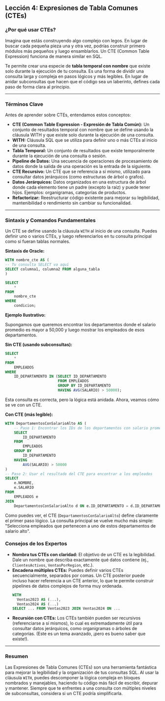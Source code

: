 ## Lección 4: Expresiones de Tabla Comunes (CTEs)

### ¿Por qué usar CTEs?

Imagina que estás construyendo algo complejo con legos. En lugar de buscar cada pequeña pieza una y otra vez, podrías construir primero módulos más pequeños y luego ensamblarlos. Un CTE (Common Table Expression) funciona de manera similar en SQL.

Te permite crear una especie de **tabla temporal con nombre** que existe solo durante la ejecución de tu consulta. Es una forma de dividir una consulta larga y compleja en pasos lógicos y más legibles. En lugar de anidar subconsultas que hacen que el código sea un laberinto, defines cada paso de forma clara al principio.

---

### Términos Clave

Antes de aprender sobre CTEs, entendamos estos conceptos:

- **CTE (Common Table Expression - Expresión de Tabla Común):** Un conjunto de resultados temporal con nombre que se define usando la cláusula WITH y que existe solo durante la ejecución de una consulta.
- **WITH:** Cláusula SQL que se utiliza para definir uno o más CTEs al inicio de una consulta.
- **Tabla Temporal:** Un conjunto de resultados que existe temporalmente durante la ejecución de una consulta o sesión.
- **Pipeline de Datos:** Una secuencia de operaciones de procesamiento de datos donde la salida de una operación es la entrada de la siguiente.
- **CTE Recursivo:** Un CTE que se referencia a sí mismo, utilizado para consultar datos jerárquicos (como estructuras de árbol o grafos).
- **Datos Jerárquicos:** Datos organizados en una estructura de árbol donde cada elemento tiene un padre (excepto la raíz) y puede tener hijos. Ejemplos: organigramas, categorías de productos.
- **Refactorizar:** Reestructurar código existente para mejorar su legibilidad, mantenibilidad o rendimiento sin cambiar su funcionalidad.

---

### Sintaxis y Comandos Fundamentales

Un CTE se define usando la cláusula `WITH` al inicio de una consulta. Puedes definir uno o varios CTEs, y luego referenciarlos en tu consulta principal como si fueran tablas normales.

**Sintaxis de Oracle:**
```sql
WITH nombre_cte AS (
-- Tu consulta SELECT va aquí
SELECT columna1, columna2 FROM alguna_tabla
)

SELECT 
    * 
FROM 
    nombre_cte
WHERE 
    condicion;
```

**Ejemplo Ilustrativo:**

Supongamos que queremos encontrar los departamentos donde el salario promedio es mayor a 50,000 y luego mostrar los empleados de esos departamentos.

**Sin CTE (usando subconsultas):**
```sql
SELECT
    *
FROM
    EMPLEADOS
WHERE
    ID_DEPARTAMENTO IN (SELECT ID_DEPARTAMENTO
                        FROM EMPLEADOS
                        GROUP BY ID_DEPARTAMENTO
                        HAVING AVG(SALARIO) > 50000);
```

Esta consulta es correcta, pero la lógica está anidada. Ahora, veamos cómo se ve con un CTE.

**Con CTE (más legible):**
```sql
WITH DepartamentosConSalarioAlto AS (
    -- Paso 1: Encontrar los IDs de los departamentos con salario promedio > 50k
    SELECT
        ID_DEPARTAMENTO
    FROM
        EMPLEADOS
    GROUP BY
        ID_DEPARTAMENTO
    HAVING
        AVG(SALARIO) > 50000
)
-- Paso 2: Usar el resultado del CTE para encontrar a los empleados
SELECT
    e.NOMBRE,
    e.SALARIO
FROM
    EMPLEADOS e
JOIN
    DepartamentosConSalarioAlto d ON e.ID_DEPARTAMENTO = d.ID_DEPARTAMENTO;
```

Como puedes ver, el CTE (`DepartamentosConSalarioAlto`) define claramente el primer paso lógico. La consulta principal se vuelve mucho más simple: "Selecciona empleados que pertenecen a uno de estos departamentos de salario alto".

### Consejos de los Expertos
- **Nombra tus CTEs con claridad:** El objetivo de un CTE es la legibilidad. Dale un nombre que describa exactamente qué datos contiene (ej., `ClientesActivos`, `VentasPorRegion`, etc.).
- **Encadena múltiples CTEs:** Puedes definir varios CTEs secuencialmente, separados por comas. Un CTE posterior puede incluso hacer referencia a un CTE anterior, lo que te permite construir pipelines de datos complejos de forma muy ordenada.
    ```sql
    WITH
      Ventas2023 AS (...),
      Ventas2024 AS (...)
    SELECT ... FROM Ventas2023 JOIN Ventas2024 ON ...
    ```
- **Recursión con CTEs:** Los CTEs también pueden ser recursivos (referenciarse a sí mismos), lo cual es extremadamente útil para consultar datos jerárquicos, como organigramas o árboles de categorías. (Este es un tema avanzado, ¡pero es bueno saber que existe!).

---

### Resumen
Las Expresiones de Tabla Comunes (CTEs) son una herramienta fantástica para mejorar la legibilidad y la organización de tus consultas SQL. Al usar la cláusula `WITH`, puedes descomponer la lógica compleja en bloques nombrados y manejables, haciendo tu código más fácil de escribir, depurar y mantener. Siempre que te enfrentes a una consulta con múltiples niveles de subconsultas, considera si un CTE podría simplificarla.
